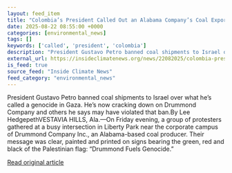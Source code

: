 ```yaml
---
layout: feed_item
title: "Colombia’s President Called Out an Alabama Company’s Coal Exports to Israel. Now Alabamians Are Protesting"
date: 2025-08-22 08:55:00 +0000
categories: [environmental_news]
tags: []
keywords: ['called', 'president', 'colombia']
description: "President Gustavo Petro banned coal shipments to Israel over what he’s called a genocide in Gaza"
external_url: https://insideclimatenews.org/news/22082025/colombia-president-calls-out-alabama-coal-company/
is_feed: true
source_feed: "Inside Climate News"
feed_category: "environmental_news"
---
```


President Gustavo Petro banned coal shipments to Israel over what he’s called a genocide in Gaza. He’s now cracking down on Drummond Company and others he says may have violated that ban.By Lee HedgepethVESTAVIA HILLS, Ala.—On Friday evening, a group of protesters gathered at a busy intersection in Liberty Park near the corporate campus of Drummond Company Inc., an Alabama-based coal producer. Their message was clear, painted and printed on signs bearing the green, red and black of the Palestinian flag: “Drummond Fuels Genocide.”&nbsp;

[Read original article](https://insideclimatenews.org/news/22082025/colombia-president-calls-out-alabama-coal-company/)
